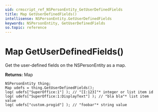 ```yaml
---
uid: crmscript_ref_NSPersonEntity_GetUserDefinedFields
title: Map GetUserDefinedFields()
intellisense: NSPersonEntity.GetUserDefinedFields
keywords: NSPersonEntity, GetUserDefinedFields
so.topic: reference
---
```


# Map GetUserDefinedFields()

Get the user-defined fields on the NSPersonEntity as a map.

**Returns:** Map

```crmscript
NSPersonEntity thing;
Map udefs = thing.GetUserDefinedFields();
log( udefs["SuperOffice:1"] ); // "[I:123]"* integer or list item id
log( udefs["SuperOffice:1:DisplayText"] ); // "bla bla"* list item value
log( udefs["custom.progid"] ); // "foobar"* string value
```

